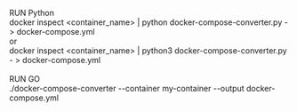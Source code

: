 RUN Python<br>
docker inspect <container_name> | python docker-compose-converter.py - > docker-compose.yml
<br>
or
<br>
docker inspect <container_name> | python3 docker-compose-converter.py - > docker-compose.yml
<br><br>
RUN GO<br>
./docker-compose-converter --container my-container --output docker-compose.yml
